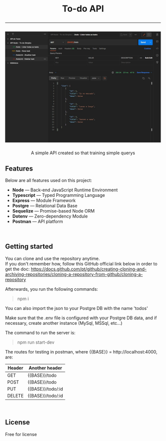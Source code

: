 <h1 align="center">
<br>
    To-do API
<hr>

<img src="./public/assets/img/postman.jpg">

</h1>

<p align="center">A simple API created so that training simple querys</p>

## Features

Below are all features used on this project:

- **Node** — Back-end JavaScript Runtime Environment
- **Typescript** — Typed Programming Language
- **Express** — Module Framework
- **Postgre** — Relational Data Base
- **Sequelize** — Promise-based Node ORM
- **Dotenv** — Zero-dependency Module
- **Postman** — API platform

<br>

## Getting started

You can clone and use the repository anytime. <br>
If you don't remember how, follow this GitHub official link below in order to get the doc:
https://docs.github.com/pt/github/creating-cloning-and-archiving-repositories/cloning-a-repository-from-github/cloning-a-repository

Afterwards, you run the following commands:

> npm i

You can also import the json to your Postgre DB with the name 'todos'

Make sure that the .env file is configured with your Postgre DB data, and if necessary, create another instance (MySql, MSSql, etc...)

The command to run the server is:

> npm run start-dev

The routes for testing in postman, where {{BASE}} = http://localhost:4000, are:

| Header | Another header    |
| ------ | ----------------- |
| GET    | {{BASE}}/todo     |
| POST   | {{BASE}}/todo     |
| PUT    | {{BASE}}/todo/:id |
| DELETE | {{BASE}}/todo/:id |

<br>

## License

Free for license
